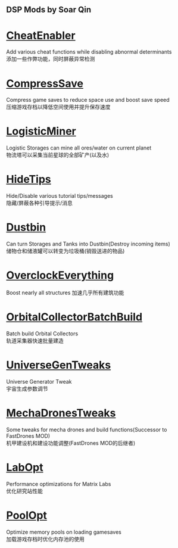 ﻿## DSP Mods by Soar Qin

# [CheatEnabler](CheatEnabler)

Add various cheat functions while disabling abnormal determinants  
添加一些作弊功能，同时屏蔽异常检测

# [CompressSave](CompressSave)

Compress game saves to reduce space use and boost save speed  
压缩游戏存档以降低空间使用并提升保存速度

# [LogisticMiner](LogisticMiner)

Logistic Storages can mine all ores/water on current planet  
物流塔可以采集当前星球的全部矿产(以及水)

# [HideTips](HideTips)

Hide/Disable various tutorial tips/messages  
隐藏/屏蔽各种引导提示/消息

# [Dustbin](Dustbin)

Can turn Storages and Tanks into Dustbin(Destroy incoming items)  
储物仓和储液罐可以转变为垃圾桶(销毁送进的物品)

# [OverclockEverything](OverclockEverything)

Boost nearly all structures
加速几乎所有建筑功能

# [OrbitalCollectorBatchBuild](OCBatchBuild)

Batch build Orbital Collectors  
轨道采集器快速批量建造

# [UniverseGenTweaks](UniverseGenTweaks)

Universe Generator Tweak  
宇宙生成参数调节

# [MechaDronesTweaks](MechaDronesTweaks)

Some tweaks for mecha drones and build functions(Successor to FastDrones MOD)    
机甲建设机和建设功能调整(FastDrones MOD的后继者)

# [LabOpt](LabOpt)

Performance optimizations for Matrix Labs  
优化研究站性能

# [PoolOpt](PoolOpt)

Optimize memory pools on loading gamesaves  
加载游戏存档时优化内存池的使用
